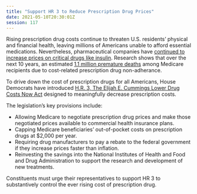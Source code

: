 ```yaml
---
title: "Support HR 3 to Reduce Prescription Drug Prices"
date: 2021-05-10T20:30:01Z
session: 117
---
```

Rising prescription drug costs continue to threaten U.S. residents’ physical and financial health, leaving millions of Americans unable to afford essential medications. Nevertheless, pharmaceutical companies have [continued to increase prices on critical drugs like insulin](https://www.npr.org/sections/health-shots/2019/01/07/682986630/prescription-drug-costs-driven-by-manufacturer-price-hikes-not-innovation). Research shows that over the next 10 years, an estimated [1.1 million premature deaths](https://www.hrw.org/news/2021/04/26/opportunity-lower-drug-costs-us) among Medicare recipients due to cost-related prescription drug non-adherance. 

To drive down the cost of prescription drugs for all Americans, House Democrats have introduced [H.R. 3, The Elijah E. Cummings Lower Drug Costs Now Act](https://www.congress.gov/bill/117th-congress/house-bill/3) designed to meaningfully decrease prescription costs.

The legislation’s key provisions include: 

- Allowing Medicare to negotiate prescription drug prices and make those negotiated prices available to commercial health insurance plans.
- Capping Medicare beneficiaries’ out-of-pocket costs on prescription drugs at $2,000 per year.
- Requiring drug manufacturers to pay a rebate to the federal government if they increase prices faster than inflation.
- Reinvesting the savings into the National Institutes of Health and Food and Drug Administration to support the research and development of new treatments.

Constituents must urge their representatives to support HR 3 to substantively control the ever rising cost of prescription drug.
